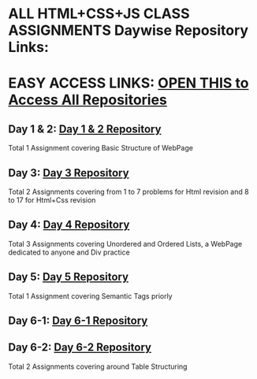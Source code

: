 # ALL HTML+CSS+JS CLASS ASSIGNMENTS Daywise Repository Links:

# EASY ACCESS LINKS: [OPEN THIS to Access All Repositories](https://beingseight.github.io/HTML-CSS-Class-Assignments/)
## Day 1 & 2: [Day 1 & 2 Repository](https://github.com/BeingSeight/HTML-CSS-Class-Assignments/tree/6df878df4ad1dd13ec22f057014b8a1cb9e0397d/HTML%20%26%20CSS/Day%201%20%26%202)
Total 1 Assignment covering Basic Structure of WebPage

## Day 3: [Day 3 Repository](https://github.com/BeingSeight/HTML-CSS-Class-Assignments/tree/main/HTML%20%26%20CSS/Day%203)
Total 2 Assignments covering from 1 to 7 problems for Html revision and 8 to 17 for Html+Css revision

## Day 4: [Day 4 Repository](https://github.com/BeingSeight/HTML-CSS-Class-Assignments/tree/main/HTML%20%26%20CSS/Day%204)
Total 3 Assignments covering Unordered and Ordered Lists, a WebPage dedicated to anyone and Div practice

## Day 5: [Day 5 Repository](https://github.com/BeingSeight/HTML-CSS-Class-Assignments/tree/main/HTML%20%26%20CSS/Day%205)
Total 1 Assignment covering Semantic Tags priorly

## Day 6-1: [Day 6-1 Repository](https://github.com/BeingSeight/HTML-CSS-Class-Assignments/tree/main/HTML%20%26%20CSS/Day%206)
## Day 6-2: [Day 6-2 Repository](https://github.com/BeingSeight/HTML-CSS-Class-Assignments/tree/main/HTML%20%26%20CSS/Day%206%20-%202)
Total 2 Assignments covering around Table Structuring
